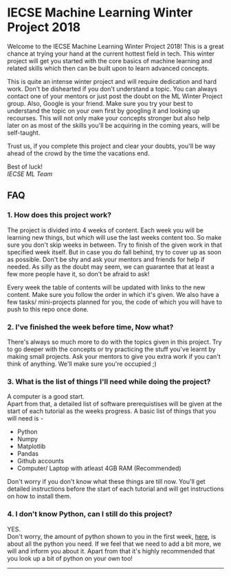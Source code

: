 # IECSE Machine Learning Winter Project 2018

Welcome to the IECSE Machine Learning Winter Project 2018!
This is a great chance at trying your hand at the current hottest field in tech. This winter project will get you started with the core basics of machine learning and related skills which then can be built upon to learn advanced concepts.

This is quite an intense winter project and will require dedication and hard work. Don't be dishearted if you don't understand a topic. You can always contact one of your mentors or just post the doubt on the ML Winter Project group. Also, Google is your friend. Make sure you try your best to understand the topic on your own first by googling it and looking up recourses. This will not only make your concepts stronger but also help later on as most of the skills you'll be acquiring in the coming years, will be self-taught.

Trust us, if you complete this project and clear your doubts, you'll be way ahead of the crowd by the time the vacations end. 

Best of luck!  
_IECSE ML Team_ 

## FAQ

### 1. How does this project work?
The project is divided into 4 weeks of content. Each week you will be learning new things, but which will use the last weeks content too. So make sure you don't skip weeks in between.
Try to finish of the given work in that specified week itself. But in case you do fall behind, try to cover up as soon as possible. Don't be shy and ask your mentors and friends for help if needed. As silly as the doubt may seem, we can guarantee that at least a few more people have it, so don't be afraid to ask!

Every week the table of contents will be updated with links to the new content. Make sure you follow the order in which it's given. 
We also have a few tasks/ mini-projects planned for you, the code of which you will have to push to this repo once done.

### 2. I've finished the week before time, Now what?
There's always so much more to do with the topics given in this project. Try to go deeper with the concepts or try practicing the stuff you've learnt by making small projects. Ask your mentors to give you extra work if you can't think of anything. We'll make sure you're occupied ;) 

### 3. What is the list of things I'll need while doing the project?
A computer is a good start.  
Apart from that, a detailed list of software prerequistises will be given at the start of each tutorial as the weeks progress. A basic list of things that you will need is -
* Python
* Numpy
* Matplotlib
* Pandas
* Github accounts
* Computer/ Laptop with atleast 4GB RAM (Recommended)

Don't worry if you don't know what these things are till now. You'll get detailed instructions before the start of each tutorial and will get instructions on how to install them.  

### 4. I don't know Python, can I still do this project?
YES.  
Don't worry, the amount of python shown to you in the first week, [here](https://github.com/ramrathi/IECSE-ML-Winter18/wiki/Introduction-to-Python), is about all the python you need.
If we feel that we need to add a bit more, we will and inform you about it. 
Apart from that it's highly recommended that you look up a bit of python on your own too!

***


